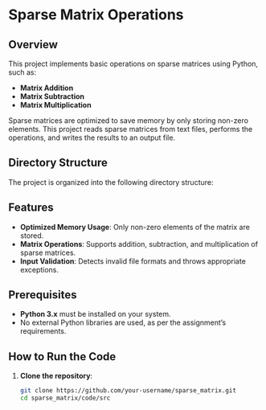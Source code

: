 # Sparse Matrix Operations

## Overview
This project implements basic operations on sparse matrices using Python, such as:
- **Matrix Addition**
- **Matrix Subtraction**
- **Matrix Multiplication**

Sparse matrices are optimized to save memory by only storing non-zero elements. This project reads sparse matrices from text files, performs the operations, and writes the results to an output file.

## Directory Structure
The project is organized into the following directory structure:


## Features
- **Optimized Memory Usage**: Only non-zero elements of the matrix are stored.
- **Matrix Operations**: Supports addition, subtraction, and multiplication of sparse matrices.
- **Input Validation**: Detects invalid file formats and throws appropriate exceptions.

## Prerequisites
- **Python 3.x** must be installed on your system.
- No external Python libraries are used, as per the assignment’s requirements.

## How to Run the Code

1. **Clone the repository**:
   ```bash
   git clone https://github.com/your-username/sparse_matrix.git
   cd sparse_matrix/code/src

